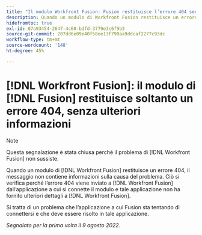 ```yaml
---
title: "Il modulo Workfront Fusion: Fusion restituisce l’errore 404 senza ulteriori informazioni"
description: Quando un modulo di Workfront Fusion restituisce un errore 404, il messaggio non contiene informazioni sulla causa del problema. Ciò si verifica perché l’errore 404 viene inviato a Workfront Fusion dall’applicazione a cui si connette il modulo e tale applicazione non ha fornito ulteriori dettagli a Workfront Fusion.
hidefromtoc: true
exl-id: 07a93454-2647-4c60-bdfd-3779e3c6f9b3
source-git-commit: 207dd6e09e40f58ee13f790aa9ddcaf2277c93dc
workflow-type: tm+mt
source-wordcount: '148'
ht-degree: 45%

---
```


# [!DNL Workfront Fusion]: il modulo di [!DNL Fusion] restituisce soltanto un errore 404, senza ulteriori informazioni

>[!NOTE]
>
>Questa segnalazione è stata chiusa perché il problema di [!DNL Workfront Fusion] non sussiste.

Quando un modulo di [!DNL Workfront Fusion] restituisce un errore 404, il messaggio non contiene informazioni sulla causa del problema. Ciò si verifica perché l’errore 404 viene inviato a [!DNL Workfront Fusion] dall’applicazione a cui si connette il modulo e tale applicazione non ha fornito ulteriori dettagli a [!DNL Workfront Fusion].

Si tratta di un problema che l’applicazione a cui Fusion sta tentando di connettersi e che deve essere risolto in tale applicazione.

_Segnalato per la prima volta il 9 agosto 2022._
